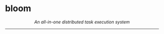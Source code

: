 <h1>bloom</h1>

<p align="center"><i align="center">An all-in-one distributed task execution system</i></p>

---
